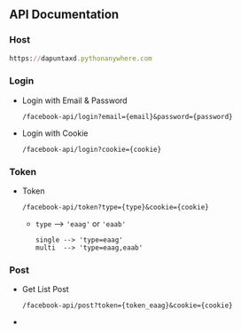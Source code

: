 ## API Documentation

### Host

  ```rb
  https://dapuntaxd.pythonanywhere.com
  ```

### Login

- Login with Email & Password
  ```
  /facebook-api/login?email={email}&password={password}
  ```

- Login with Cookie
  ```
  /facebook-api/login?cookie={cookie}
  ```

### Token

- Token
  ```
  /facebook-api/token?type={type}&cookie={cookie}
  ```
    - `type` --> `'eaag'` or `'eaab'`
      ```
      single --> 'type=eaag'
      multi  --> 'type=eaag,eaab'
      ```

### Post

- Get List Post
  ```
  /facebook-api/post?token={token_eaag}&cookie={cookie}
  ```

- 